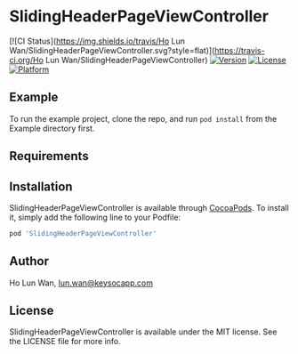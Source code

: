 # SlidingHeaderPageViewController

[![CI Status](https://img.shields.io/travis/Ho Lun Wan/SlidingHeaderPageViewController.svg?style=flat)](https://travis-ci.org/Ho Lun Wan/SlidingHeaderPageViewController)
[![Version](https://img.shields.io/cocoapods/v/SlidingHeaderPageViewController.svg?style=flat)](https://cocoapods.org/pods/SlidingHeaderPageViewController)
[![License](https://img.shields.io/cocoapods/l/SlidingHeaderPageViewController.svg?style=flat)](https://cocoapods.org/pods/SlidingHeaderPageViewController)
[![Platform](https://img.shields.io/cocoapods/p/SlidingHeaderPageViewController.svg?style=flat)](https://cocoapods.org/pods/SlidingHeaderPageViewController)

## Example

To run the example project, clone the repo, and run `pod install` from the Example directory first.

## Requirements

## Installation

SlidingHeaderPageViewController is available through [CocoaPods](https://cocoapods.org). To install
it, simply add the following line to your Podfile:

```ruby
pod 'SlidingHeaderPageViewController'
```

## Author

Ho Lun Wan, lun.wan@keysocapp.com

## License

SlidingHeaderPageViewController is available under the MIT license. See the LICENSE file for more info.
